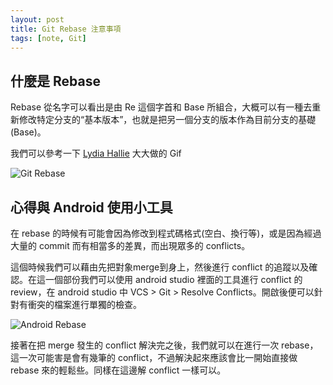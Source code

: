 ```yaml
---
layout: post
title: Git Rebase 注意事項
tags: [note, Git]
---
```


## 什麼是 Rebase
Rebase 從名字可以看出是由 Re 這個字首和 Base 所組合，大概可以有一種去重新修改特定分支的“基本版本”，也就是把另一個分支的版本作為目前分支的基礎 (Base)。

我們可以參考一下 [Lydia Hallie](https://dev.to/lydiahallie) 大大做的 Gif

![Git Rebase](https://res.cloudinary.com/practicaldev/image/fetch/s--EIY4OOcE--/c_limit%2Cf_auto%2Cfl_progressive%2Cq_66%2Cw_880/https://dev-to-uploads.s3.amazonaws.com/i/dwyukhq8yj2xliq4i50e.gif)

## 心得與 Android 使用小工具

在 rebase 的時候有可能會因為修改到程式碼格式(空白、換行等)，或是因為經過大量的 commit 而有相當多的差異，而出現眾多的 conflicts。

這個時候我們可以藉由先把對象merge到身上，然後進行 conflict 的追蹤以及確認。在這一個部份我們可以使用 android studio 裡面的工具進行 conflict 的 review，在 android studio 中 VCS > Git > Resolve Conflicts。開啟後便可以針對有衝突的檔案進行單獨的檢查。

![Android Rebase](/assets/images/2020/gitrebase.png)

接著在把 merge 發生的 conflict 解決完之後，我們就可以在進行一次 rebase，這一次可能害是會有幾筆的 conflict，不過解決起來應該會比一開始直接做 rebase 來的輕鬆些。同樣在這邊解 conflict 一樣可以。
